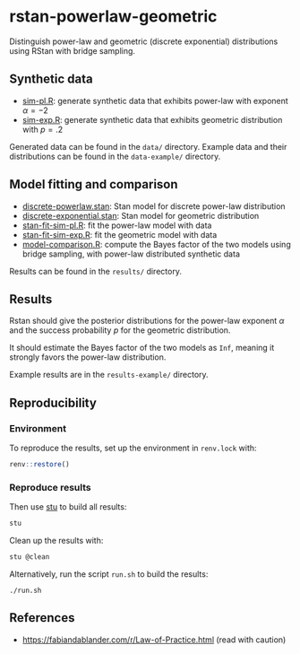 # rstan-powerlaw-geometric

Distinguish power-law and geometric (discrete exponential) distributions using RStan with bridge sampling.

## Synthetic data

* [sim-pl.R](sim-pl.R): generate synthetic data that exhibits power-law with exponent $\alpha = -2$
* [sim-exp.R](sim-exp.R): generate synthetic data that exhibits geometric distribution with $p=.2$

Generated data can be found in the `data/` directory.
Example data and their distributions can be found in the `data-example/` directory.

## Model fitting and comparison

* [discrete-powerlaw.stan](discrete-powerlaw.stan): Stan model for discrete power-law distribution
* [discrete-exponential.stan](discrete-exponential.stan): Stan model for geometric distribution
* [stan-fit-sim-pl.R](stan-fit-sim-pl.R): fit the power-law model with data
* [stan-fit-sim-exp.R](stan-fit-sim-exp.R): fit the geometric model with data
* [model-comparison.R](model-comparison.R): compute the Bayes factor of the two models using bridge sampling, with power-law distributed synthetic data

Results can be found in the `results/` directory.

## Results

Rstan should give the posterior distributions for the power-law exponent $\alpha$ and the success probability $p$ for the geometric distribution.

It should estimate the Bayes factor of the two models as `Inf`, meaning it strongly favors the power-law distribution.

Example results are in the `results-example/` directory.

## Reproducibility

### Environment
To reproduce the results, set up the environment in `renv.lock` with:

```r
renv::restore()
```

### Reproduce results

Then use [stu](https://github.com/kunegis/stu) to build all results:

```sh
stu
```

Clean up the results with:

```sh
stu @clean
```

Alternatively, run the script `run.sh` to build the results:

```
./run.sh
```

## References

* https://fabiandablander.com/r/Law-of-Practice.html (read with caution)
